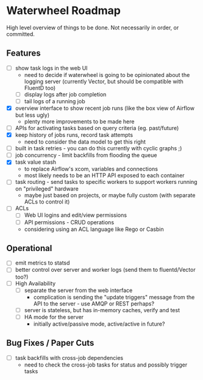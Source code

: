 Waterwheel Roadmap
==================

High level overview of things to be done.
Not necessarily in order, or committed.

Features
--------

* [ ] show task logs in the web UI
    * need to decide if waterwheel is going to be opinionated about the logging server (currently Vector, but should be
      compatible with FluentD too)
    * [ ] display logs after job completion
    * [ ] tail logs of a running job
* [x] overview interface to show recent job runs (like the box view of Airflow but less ugly)
    * plenty more improvements to be made here
* [ ] APIs for activating tasks based on query criteria (eg. past/future)
* [x] keep history of jobs runs, record task attempts
    * need to consider the data model to get this right    
* [ ] built in task retries - you can do this currently with cyclic graphs ;)
* [ ] job concurrency - limit backfills from flooding the queue
* [x] task value stash
    * to replace Airflow's xcom, variables and connections
    * most likely needs to be an HTTP API exposed to each container
* [ ] task routing - send tasks to specific workers to support workers running on "privileged" hardware
    * maybe just based on projects, or maybe fully custom (with separate ACLs to control it)
* [ ] ACLs
    * [ ] Web UI logins and edit/view permissions
    * [ ] API permissions - CRUD operations
    * considering using an ACL language like Rego or Casbin

Operational
-----------

* [ ] emit metrics to statsd
* [ ] better control over server and worker logs (send them to fluentd/Vector too?)
* [ ] High Availability
    * [ ] separate the server from the web interface
        * complication is sending the "update triggers" message from the API to the server - use AMQP or REST perhaps?
    * [ ] server is stateless, but has in-memory caches, verify and test
    * [ ] HA mode for the server
        * initially active/passive mode, active/active in future?
        
Bug Fixes / Paper Cuts
----------------------

* [ ] task backfills with cross-job dependencies
    * need to check the cross-job tasks for status and possibly trigger tasks